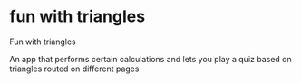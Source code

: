 # fun with triangles
Fun with triangles

An app that performs certain calculations and lets you play a quiz based on triangles routed on different pages
